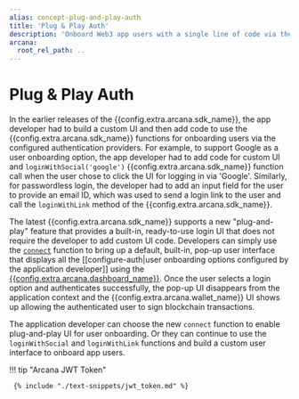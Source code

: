 ```yaml
---
alias: concept-plug-and-play-auth
title: 'Plug & Play Auth'
description: 'Onboard Web3 app users with a single line of code via the built-in plug-and-play UI pop-up that displays various configured authentication providers.'
arcana:
  root_rel_path: ..
---
```


# Plug & Play Auth

In the earlier releases of the {{config.extra.arcana.sdk_name}}, the app developer had to build a custom UI and then add code to use the {{config.extra.arcana.sdk_name}} functions for onboarding users via the configured authentication providers. For example, to support Google as a user onboarding option, the app developer had to add code for custom UI and `loginWithSocial('google')` {{config.extra.arcana.sdk_name}} function call when the user chose to click the UI for logging in via 'Google'. Similarly, for passwordless login, the developer had to add an input field for the user to provide an email ID, which was used to send a login link to the user and call the `loginWithLink` method of the {{config.extra.arcana.sdk_name}}. 

The latest {{config.extra.arcana.sdk_name}} supports a new "plug-and-play" feature that provides a built-in, ready-to-use login UI that does not require the developer to add custom UI code. Developers can simply use the [`connect`](https://authsdk-ref-guide.netlify.app/classes/authprovider#connect) function to bring up a default, built-in, pop-up user interface that displays all the [[configure-auth|user onboarding options configured by the application developer]] using the [{{config.extra.arcana.dashboard_name}}]({{page.meta.arcana.root_rel_path}}/concepts/dashboard.md). Once the user selects a login option and authenticates successfully, the pop-up UI disappears from the application context and the {{config.extra.arcana.wallet_name}} UI shows up allowing the authenticated user to sign blockchain transactions.

The application developer can choose the new `connect` function to enable plug-and-play UI for user onboarding. Or they can continue to use the `loginWithSocial` and `loginWithLink` functions and build a custom user interface to onboard app users.

!!! tip "Arcana JWT Token"

     {% include "./text-snippets/jwt_token.md" %}